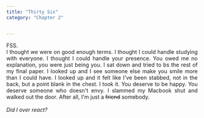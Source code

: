 ```yaml
---
title: "Thirty Six"
category: "Chapter 2"


---
```

<style>
body {
text-align: justify}
</style>

FSS. 
<br>
I thought we were on good enough terms. I thought I could handle studying with everyone. I thought I could handle your presence. You owed me no explanation, you were just being you. I sat down and tried to bs the rest of my final paper. I looked up and I see someone else make you smile more than I could have. I looked up and it felt like I've been stabbed, not in the back, but a point blank in the chest. I took it. You deserve to be happy. You deserve someone who doesn't envy. I slammed my Macbook shut and walked out the door. After all, I'm just a ~~friend~~ somebody. 
<br>
<br>
*Did I over react?*